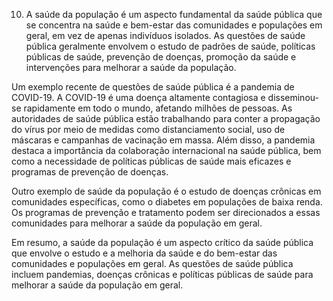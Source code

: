 
10) A saúde da população é um aspecto fundamental da saúde pública que se concentra na saúde e bem-estar das comunidades e populações em geral, em vez de apenas indivíduos isolados. As questões de saúde pública geralmente envolvem o estudo de padrões de saúde, políticas públicas de saúde, prevenção de doenças, promoção da saúde e intervenções para melhorar a saúde da população.

Um exemplo recente de questões de saúde pública é a pandemia de COVID-19. A COVID-19 é uma doença altamente contagiosa e disseminou-se rapidamente em todo o mundo, afetando milhões de pessoas. As autoridades de saúde pública estão trabalhando para conter a propagação do vírus por meio de medidas como distanciamento social, uso de máscaras e campanhas de vacinação em massa. Além disso, a pandemia destaca a importância da colaboração internacional na saúde pública, bem como a necessidade de políticas públicas de saúde mais eficazes e programas de prevenção de doenças.

Outro exemplo de saúde da população é o estudo de doenças crônicas em comunidades específicas, como o diabetes em populações de baixa renda. Os programas de prevenção e tratamento podem ser direcionados a essas comunidades para melhorar a saúde da população em geral.

Em resumo, a saúde da população é um aspecto crítico da saúde pública que envolve o estudo e a melhoria da saúde e do bem-estar das comunidades e populações em geral. As questões de saúde pública incluem pandemias, doenças crônicas e políticas públicas de saúde para melhorar a saúde da população em geral.